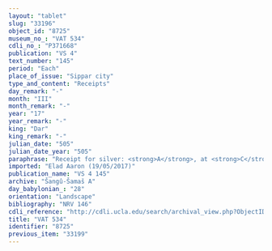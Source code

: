 ```yaml
---
layout: "tablet"
slug: "33196"
object_id: "8725"
museum_no_: "VAT 534"
cdli_no_: "P371668"
publication: "VS 4"
text_number: "145"
period: "Each"
place_of_issue: "Sippar city"
type_and_content: "Receipts"
day_remark: "-"
month: "III"
month_remark: "-"
year: "17"
year_remark: "-"
king: "Dar"
king_remark: "-"
julian_date: "505"
julian_date_year: "505"
paraphrase: "Receipt for silver: <strong>A</strong>, at <strong>C</strong>’s behest, receives from <strong>B<sub>1</sub></strong> and <strong>B<sub>2</sub></strong> 12 ½ shekels of white cut silver [of 1/8 alloy], the rent for the ship which was used in Simān (III) of the 17<sup>th</sup> year for the guarding service<sup>?</sup> (<em>maṣ</em>[<em>ṣartu</em>]) of <strong>B<sub>1</sub></strong> and <strong>B<sub>2</sub></strong>. 5 witnesses and the scribe: Šamaš-iddin/Libluṭ//Šangû-Ea.<br />  <br /><strong>A</strong> = Rēmūt-Šamaš/Marduk-nāṣir//Leˀea; <strong>B<sub>1</sub></strong> = Šamaš-nāṣir/Mušebši-Marduk//Šangû-Šamaš; <strong>B<sub>2</sub></strong> = Bēl-rēmanni/Mušebši-Marduk//Šangû-Šamaš; <strong>C</strong> = Guzānu, bishop (<em>šangû</em>) of Sippar"
imported: "Elad Aaron (19/05/2017)"
publication_name: "VS 4 145"
archive: "Šangû-Šamaš A"
day_babylonian_: "28"
orientation: "Landscape"
bibliography: "NRV 146"
cdli_reference: "http://cdli.ucla.edu/search/archival_view.php?ObjectID=P371668"
title: "VAT 534"
identifier: "8725"
previous_item: "33199"
---
```

